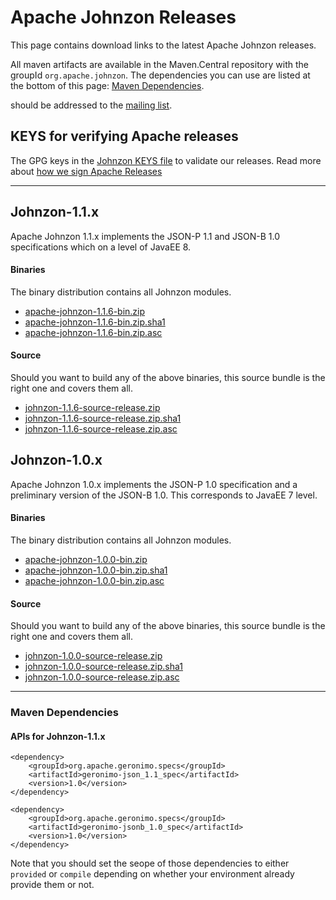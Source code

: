 <!---
Licensed to the Apache Software Foundation (ASF) under one
or more contributor license agreements.  See the NOTICE file
distributed with this work for additional information
regarding copyright ownership.  The ASF licenses this file
to you under the Apache License, Version 2.0 (the
"License"); you may not use this file except in compliance
with the License.  You may obtain a copy of the License at

  http://www.apache.org/licenses/LICENSE-2.0

Unless required by applicable law or agreed to in writing,
software distributed under the License is distributed on an
"AS IS" BASIS, WITHOUT WARRANTIES OR CONDITIONS OF ANY
KIND, either express or implied.  See the License for the
specific language governing permissions and limitations
under the License.
-->
# Apache Johnzon Releases

This page contains download links to the latest Apache Johnzon releases.

All maven artifacts are available in the Maven.Central repository with the groupId ``org.apache.johnzon``. 
The dependencies you can use are listed at the bottom of this page: [Maven Dependencies](#Maven_Dependencies).


should be addressed to the [mailing list](http://johnzon.apache.org/mail-lists.html).

## KEYS for verifying Apache releases

The GPG keys in the [Johnzon KEYS file](http://www.apache.org/dist/johnzon/KEYS) to validate our releases.
Read more about [how we sign Apache Releases](http://www.apache.org/info/verification.html)


----------

## Johnzon-1.1.x

Apache Johnzon 1.1.x implements the JSON-P 1.1 and JSON-B 1.0 specifications which on a level of JavaEE 8.

#### Binaries
The binary distribution contains all Johnzon modules.

* [apache-johnzon-1.1.6-bin.zip](https://www.apache.org/dyn/closer.lua/johnzon/johnzon-1.1.6/apache-johnzon-1.1.6-bin.zip)
* [apache-johnzon-1.1.6-bin.zip.sha1](https://www.apache.org/dist/johnzon/johnzon-1.1.6/apache-johnzon-1.1.6-bin.zip.sha1)
* [apache-johnzon-1.1.6-bin.zip.asc](https://www.apache.org/dist/johnzon/johnzon-1.1.6/apache-johnzon-1.1.6-bin.zip.asc)

#### Source
Should you want to build any of the above binaries, this source bundle is the right one and covers them all.

* [johnzon-1.1.6-source-release.zip](https://www.apache.org/dyn/closer.lua/johnzon/johnzon-1.1.6/johnzon-1.1.6-source-release.zip)
* [johnzon-1.1.6-source-release.zip.sha1](https://www.apache.org/dist/johnzon/johnzon-1.1.6/johnzon-1.1.6-source-release.zip.sha1)
* [johnzon-1.1.6-source-release.zip.asc](https://www.apache.org/dist/johnzon/johnzon-1.1.6/johnzon-1.1.6-source-release.zip.asc)


## Johnzon-1.0.x

Apache Johnzon 1.0.x implements the JSON-P 1.0 specification and a preliminary version of the JSON-B 1.0.
This corresponds to JavaEE 7 level.

#### Binaries
The binary distribution contains all Johnzon modules.

* [apache-johnzon-1.0.0-bin.zip](https://www.apache.org/dyn/closer.lua/johnzon/johnzon-1.0.0/apache-johnzon-1.0.0-bin.zip)
* [apache-johnzon-1.0.0-bin.zip.sha1](https://www.apache.org/dist/johnzon/johnzon-1.0.0/apache-johnzon-1.0.0-bin.zip.sha1)
* [apache-johnzon-1.0.0-bin.zip.asc](https://www.apache.org/dist/johnzon/johnzon-1.0.0/apache-johnzon-1.0.0-bin.zip.asc)

#### Source
Should you want to build any of the above binaries, this source bundle is the right one and covers them all.

* [johnzon-1.0.0-source-release.zip](https://www.apache.org/dyn/closer.lua/johnzon/johnzon-1.0.0/johnzon-1.0.0-source-release.zip)
* [johnzon-1.0.0-source-release.zip.sha1](https://www.apache.org/dist/johnzon/johnzon-1.0.0/johnzon-1.0.0-source-release.zip.sha1)
* [johnzon-1.0.0-source-release.zip.asc](https://www.apache.org/dist/johnzon/johnzon-1.0.0/johnzon-1.0.0-source-release.zip.asc)

-------

### Maven Dependencies

#### APIs for Johnzon-1.1.x

    <dependency>
        <groupId>org.apache.geronimo.specs</groupId>
        <artifactId>geronimo-json_1.1_spec</artifactId>
        <version>1.0</version>
    </dependency>

    <dependency>
        <groupId>org.apache.geronimo.specs</groupId>
        <artifactId>geronimo-jsonb_1.0_spec</artifactId>
        <version>1.0</version>
    </dependency>

Note that you should set the seope of those dependencies to either `provided` or `compile` depending on whether your environment already provide them or not.
